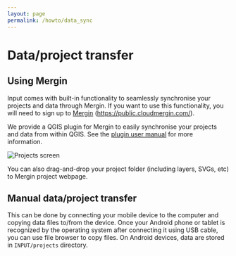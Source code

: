 ```yaml
---
layout: page
permalink: /howto/data_sync
---
```

<!--- IMPORTANT: This permlink is referenced from InputApp -->

# Data/project transfer

## Using Mergin

Input comes with built-in functionality to seamlessly synchronise your
projects and data through Mergin. If you want to use this functionality,
you will need to sign up to [Mergin](https://public.cloudmergin.com) (https://public.cloudmergin.com/).

We provide a QGIS plugin for Mergin to easily synchronise your projects and data from within QGIS. 
See the [plugin user manual](https://github.com/lutraconsulting/qgis-mergin-plugin/blob/master/docs/user-docs.md) for more information.

<img src="https://github.com/lutraconsulting/qgis-mergin-plugin/raw/master/docs/images/mergin-browser.png" alt="Projects screen" />​

You can also drag-and-drop your project folder (including layers, SVGs, etc)
to Mergin project webpage.

## Manual data/project transfer

This can be done by connecting your mobile device to the computer and copying data files to/from the device.
Once your Android phone or tablet is recognized by the operating system after connecting it using USB cable,
you can use file browser to copy files. On Android devices, data are stored in `INPUT/projects` directory.
